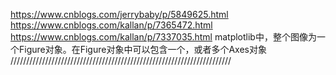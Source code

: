 https://www.cnblogs.com/jerrybaby/p/5849625.html
https://www.cnblogs.com/kallan/p/7365472.html
https://www.cnblogs.com/kallan/p/7337035.html
matplotlib中，整个图像为一个Figure对象。在Figure对象中可以包含一个，或者多个Axes对象
//////////////////////////////////////////////////////////////////////

